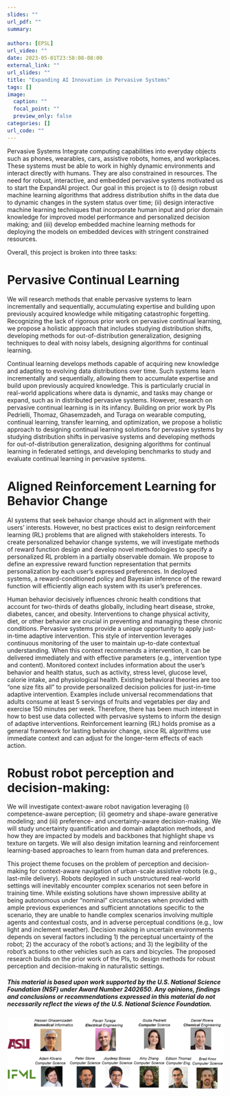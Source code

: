 ```yaml
---
slides: ""
url_pdf: ""
summary:

authors: [EPSL]
url_video: ""
date: 2023-05-01T23:58:08-08:00
external_link: ""
url_slides: ""
title: "Expanding AI Innovation in Pervasive Systems"
tags: []
image:
  caption: ""
  focal_point: ""
  preview_only: false
categories: []
url_code: ""
---
```


Pervasive Systems Integrate computing capabilities into everyday objects such as phones, wearables, cars, assistive robots, homes, and workplaces. These systems must be able to work in highly dynamic environments and interact directly with humans. They are also constrained in resources. The need for robust, interactive, and embedded pervasive systems motivated us to start the ExpandAI project. Our goal in this project is to (i) design robust machine learning algorithms that address distribution shifts in the data due to dynamic changes in the system status over time; (ii) design interactive machine learning techniques that incorporate human input and prior domain knowledge for improved model performance and personalized decision making; and (iii) develop embedded machine learning methods for deploying the models on embedded devices with stringent constrained resources.

Overall, this project is broken into three tasks:

# Pervasive Continual Learning
We will research methods that enable pervasive systems to learn incrementally and sequentially, accumulating expertise and building upon previously acquired knowledge while mitigating catastrophic forgetting. Recognizing the lack of rigorous prior work on pervasive continual learning, we propose a holistic approach that includes studying distribution shifts, developing methods for out-of-distribution generalization, designing techniques to deal with noisy labels, designing algorithms for continual learning.


Continual learning develops methods capable of acquiring new knowledge and adapting to evolving data distributions over time. Such systems learn incrementally and sequentially, allowing them to accumulate expertise and build upon previously acquired knowledge. This is particularly crucial in real-world applications where data is dynamic, and tasks may change or expand, such as in distributed pervasive systems. However, research on pervasive continual learning is in its infancy. Building on prior work by PIs Pedrielli, Thomaz, Ghasemzadeh, and Turaga on wearable computing, continual learning, transfer learning, and optimization, we propose a holistic approach to designing continual learning solutions for pervasive systems by studying distribution shifts in pervasive systems and developing methods for out-of-distribution generalization, designing algorithms for continual learning in federated settings, and developing benchmarks to study and evaluate continual learning in pervasive systems.

#  Aligned Reinforcement Learning for Behavior Change
AI systems that seek behavior change should act in alignment with their users’ interests. However, no best practices exist to design reinforcement learning (RL) problems that are aligned with stakeholders interests. To create personalized behavior change systems, we will investigate methods of reward function design and develop novel methodologies to specify a personalized RL problem in a partially observable domain. We propose to define an expressive reward function representation that permits personalization by each user’s expressed preferences. In deployed systems, a reward-conditioned policy and Bayesian inference of the reward function will efficiently align each system with its user’s preferences.

Human behavior decisively influences chronic health conditions that account for two-thirds of deaths globally, including heart disease, stroke, diabetes, cancer, and obesity. Interventions to change physical activity, diet, or other behavior are crucial in preventing and managing these chronic conditions. Pervasive systems provide a unique opportunity to apply just-in-time adaptive intervention. This style of intervention leverages continuous monitoring of the user to maintain up-to-date contextual understanding. When this context recommends a intervention, it can be delivered immediately and with effective parameters (e.g., intervention type and content). Monitored context includes information about the user’s behavior and health status, such as activity, stress level, glucose level, calorie intake, and physiological health. Existing behavioral theories are too “one size fits all” to provide personalized decision policies for just-in-time adaptive intervention. Examples include universal recommendations that adults consume at least 5 servings of fruits and vegetables per day and exercise 150 minutes per week. Therefore, there has been much interest in how to best use data collected with pervasive systems to inform the design of adaptive interventions. Reinforcement learning (RL) holds promise as a general framework for lasting behavior change, since RL algorithms use immediate context and can adjust for the longer-term effects of each action.

# Robust robot perception and decision-making:
We will investigate context-aware robot navigation leveraging (i) competence-aware perception; (ii) geometry and shape-aware generative modeling; and (iii) preference- and uncertainty-aware decision-making. We will study uncertainty quantification and domain adaptation methods, and how they are impacted by models and backbones that highlight shape vs texture on targets. We will also design imitation learning and reinforcement learning-based approaches to learn from human data and preferences.

This project theme focuses on the problem of perception and decision-making for context-aware navigation of urban-scale assistive robots (e.g., last-mile delivery). Robots deployed in such unstructured real-world settings will inevitably encounter complex scenarios not seen before in training time. While existing solutions have shown impressive ability at being autonomous under “nominal” circumstances when provided with ample previous experiences and sufficient annotations specific to the scenario, they are unable to handle complex scenarios involving multiple agents and contextual costs, and in adverse perceptual conditions (e.g., low light and inclement weather). Decision making in uncertain environments depends on several factors including 1) the perceptual uncertainty of the robot; 2) the accuracy of the robot’s actions; and 3) the legibility of the robot’s actions to other vehicles such as cars and bicycles. The proposed research builds on the prior work of the PIs, to design methods for robust perception and decision-making in naturalistic settings.

##### *This material is based upon work supported by the U.S. National Science Foundation (NSF) under Award Number 2402650. Any opinions, findings and conclusions or recommendations expressed in this material do not necessarily reflect the views of the U.S. National Science Foundation.*

![](PIs.png)
